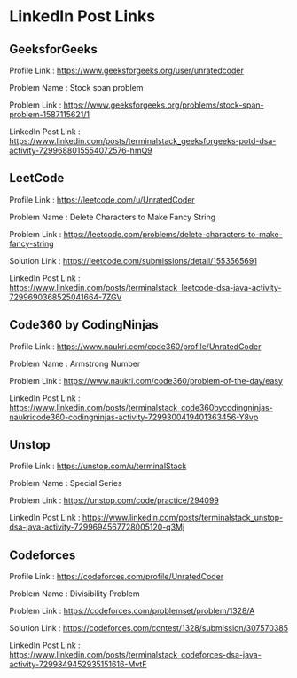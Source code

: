 # LinkedIn Post Links

## GeeksforGeeks

Profile Link : https://www.geeksforgeeks.org/user/unratedcoder

Problem Name : Stock span problem

Problem Link : https://www.geeksforgeeks.org/problems/stock-span-problem-1587115621/1

LinkedIn Post Link : https://www.linkedin.com/posts/terminalstack_geeksforgeeks-potd-dsa-activity-7299688015554072576-hmQ9

## LeetCode

Profile Link : https://leetcode.com/u/UnratedCoder

Problem Name : Delete Characters to Make Fancy String

Problem Link : https://leetcode.com/problems/delete-characters-to-make-fancy-string

Solution Link : https://leetcode.com/submissions/detail/1553565691

LinkedIn Post Link : https://www.linkedin.com/posts/terminalstack_leetcode-dsa-java-activity-7299690368525041664-7ZGV

## Code360 by CodingNinjas

Profile Link : https://www.naukri.com/code360/profile/UnratedCoder

Problem Name : Armstrong Number

Problem Link : https://www.naukri.com/code360/problem-of-the-day/easy

LinkedIn Post Link : https://www.linkedin.com/posts/terminalstack_code360bycodingninjas-naukricode360-codingninjas-activity-7299300419401363456-Y8vp

## Unstop

Profile Link : https://unstop.com/u/terminalStack

Problem Name : Special Series

Problem Link : https://unstop.com/code/practice/294099

LinkedIn Post Link : https://www.linkedin.com/posts/terminalstack_unstop-dsa-java-activity-7299694567728005120-q3Mj

## Codeforces

Profile Link : https://codeforces.com/profile/UnratedCoder

Problem Name : Divisibility Problem

Problem Link : https://codeforces.com/problemset/problem/1328/A

Solution Link : https://codeforces.com/contest/1328/submission/307570385

LinkedIn Post Link : https://www.linkedin.com/posts/terminalstack_codeforces-dsa-java-activity-7299849452935151616-MvtF
